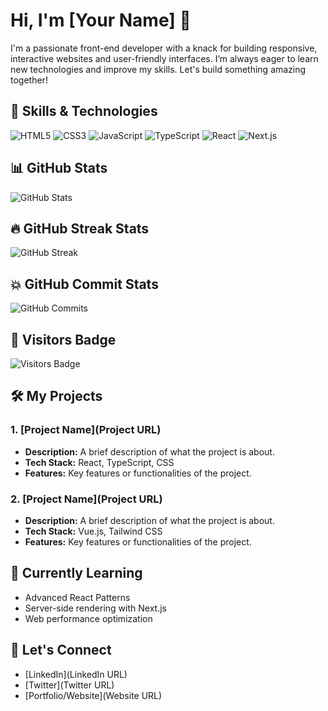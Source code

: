 # Hi, I'm [Your Name] 👋

I'm a passionate front-end developer with a knack for building responsive, interactive websites and user-friendly interfaces. I’m always eager to learn new technologies and improve my skills. Let's build something amazing together!

## 🚀 Skills & Technologies
![HTML5](https://img.shields.io/badge/-HTML5-E34F26?style=flat-square&logo=html5&logoColor=white)
![CSS3](https://img.shields.io/badge/-CSS3-1572B6?style=flat-square&logo=css3&logoColor=white)
![JavaScript](https://img.shields.io/badge/-JavaScript-F7DF1E?style=flat-square&logo=javascript&logoColor=black)
![TypeScript](https://img.shields.io/badge/-TypeScript-3178C6?style=flat-square&logo=typescript&logoColor=white)
![React](https://img.shields.io/badge/-React-61DAFB?style=flat-square&logo=react&logoColor=black)
![Next.js](https://img.shields.io/badge/-Next.js-000000?style=flat-square&logo=next.js&logoColor=white)

## 📊 GitHub Stats
![GitHub Stats](https://github-readme-stats.vercel.app/api?username=yourusername&show_icons=true&hide_title=true&count_private=true&hide=prs&theme=radical)

## 🔥 GitHub Streak Stats
![GitHub Streak](https://github-readme-streak-stats.herokuapp.com/?user=yourusername&theme=radical)

## 💥 GitHub Commit Stats
![GitHub Commits](https://img.shields.io/github/commits-since/yourusername/yourrepo/1.0.0?style=flat-square)

## 🌱 Visitors Badge
![Visitors Badge](https://visitor-badge.laobi.icu/badge?page_id=yourusername.yourrepo)

## 🛠️ My Projects
### 1. **[Project Name](Project URL)**
   - **Description:** A brief description of what the project is about.
   - **Tech Stack:** React, TypeScript, CSS
   - **Features:** Key features or functionalities of the project.
   
### 2. **[Project Name](Project URL)**
   - **Description:** A brief description of what the project is about.
   - **Tech Stack:** Vue.js, Tailwind CSS
   - **Features:** Key features or functionalities of the project.

## 🌱 Currently Learning
- Advanced React Patterns
- Server-side rendering with Next.js
- Web performance optimization

## 💬 Let's Connect
- [LinkedIn](LinkedIn URL)
- [Twitter](Twitter URL)
- [Portfolio/Website](Website URL)
